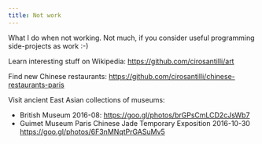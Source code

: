```yaml
---
title: Not work
---
```


What I do when not working. Not much, if you consider useful programming side-projects as work :-)

Learn interesting stuff on Wikipedia: <https://github.com/cirosantilli/art>

Find new Chinese restaurants: <https://github.com/cirosantilli/chinese-restaurants-paris>

Visit ancient East Asian collections of museums:

- British Museum 2016-08: <https://goo.gl/photos/brGPsCmLCD2cJsWb7>
- Guimet Museum Paris Chinese Jade Temporary Exposition 2016-10-30 <https://goo.gl/photos/6F3nMNqtPrGASuMv5>
